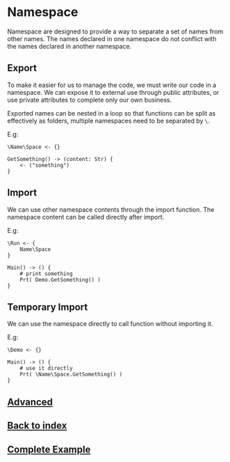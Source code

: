 # Namespace
Namespace are designed to provide a way to separate a set of names from other names. The names declared in one namespace do not conflict with the names declared in another namespace.

## Export
To make it easier for us to manage the code, we must write our code in a namespace. We can expose it to external use through public attributes, or use private attributes to complete only our own business.

Exported names can be nested in a loop so that functions can be split as effectively as folders, multiple namespaces need to be separated by `\`.

E.g:
```
\Name\Space <- {}

GetSomething() -> (content: Str) {
    <- ("something")
}
```
## Import
We can use other namespace contents through the import function. The namespace content can be called directly after import.


E.g:
```
\Run <- { 
    Name\Space 
}

Main() -> () {
    # print something
    Prt( Demo.GetSomething() )
}
```
## Temporary Import
We can use the namespace directly to call function without importing it.

E.g:
```
\Demo <- {}

Main() -> () {
    # use it directly
    Prt( \Name\Space.GetSomething() )    
}
```

## [Advanced](./control-type.md)
## [Back to index](./introduction.md)
## [Complete Example](../example.xs)